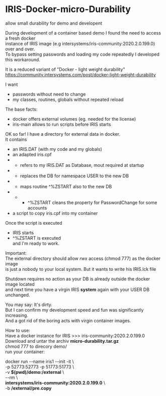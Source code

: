# IRIS-Docker-micro-Durability
allow small durability for demo and developent

During development of a container based demo I found the need to access a fresh docker   
instance of IRIS image (e.g intersystems/iris-community:2020.2.0.199.0) over and over.   
To bypass setting passwords and loading my code repeatedly I developed this workaround.

It is a reduced variant of  "Docker - light weight durability"   
https://community.intersystems.com/post/docker-light-weight-durability

I want   
- passwords without need to change  
- my classes, routines, globals  without repeated reload  

The base facts:  
- docker offers external volumes  (eg. needed for the license) 
- iris-main allows to run scripts before IRIS starts  

OK so far! 
I have a directory for external data in docker.  
It contains  
- an IRIS.DAT  (with my code and my globals)  
- an adapted iris.cpf  
- - refers to my IRIS.DAT as Database, mout required at startup  
- - replaces the DB for namespace USER to the new DB  
- - maps routine ^%ZSTART also to the new DB  
- - - ^%ZSTART cleans the property for PasswordChange for some accounts  
- a script to copy iris.cpf into my container  

Once the script is executed  
- IRIS starts  
- ^%ZSTART is executed  
and I'm ready to work.  

Important:  
The external directory should allow *rwx* access (chmod 777) as the docker image  
is just a nobody to your local system. But it wants to write his IRIS.lck file  

Shutdown requires no action as your DB is already outside the docker image located   
and next time you have a virgin IRIS __system__ again with your USER DB unchanged.  

You may say: It's dirty.  
But I can confirm my development speed and fun was significantly increasing.   
And a got rid of the boring acts with virgin container images. 

How to use:  
Have a docker instance for IRIS >>>  iris-community:2020.2.0.199.0      
Download and untar the archiv __micro-durability.tar.gz__    
chmod 777 to direcory demo/  
run your container:  

docker run --name iris1 --init -it \  
-p 52773:52773 -p 51773:51773 \  
-v __$(pwd)/demo:/external__ \  
--rm \   
__intersystems/iris-community:2020.2.0.199.0__ \   
-b __/external/pre.copy__  
